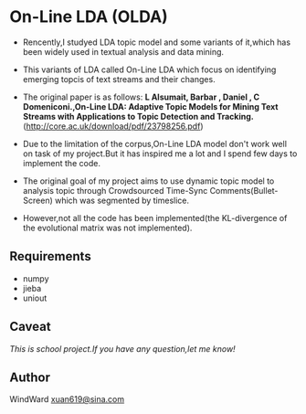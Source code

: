 # On-Line LDA (OLDA)

* Rencently,I studyed LDA topic model and some variants of it,which has been widely used in textual analysis and data mining.

* This variants of LDA called On-Line LDA which focus on identifying emerging topcis of text streams and their changes.

* The original paper is as follows: **L Alsumait, Barbar , Daniel , C Domeniconi.,On-Line LDA: Adaptive Topic Models for Mining Text Streams with Applications to Topic Detection and Tracking.** (<http://core.ac.uk/download/pdf/23798256.pdf>)

* Due to the limitation of the corpus,On-Line LDA model don't work well on task of my project.But it has inspired me a lot and I spend few days to implement the code. 

* The original goal of my project aims to use dynamic topic model to analysis topic through Crowdsourced Time-Sync Comments(Bullet-Screen)  which was segmented by timeslice.

* However,not all the code has been implemented(the KL-divergence of the evolutional matrix was not implemented).

## Requirements

* numpy
* jieba
* uniout

## Caveat

*This is school project.If you have any question,let me know!*

## Author
  WindWard <xuan619@sina.com>






